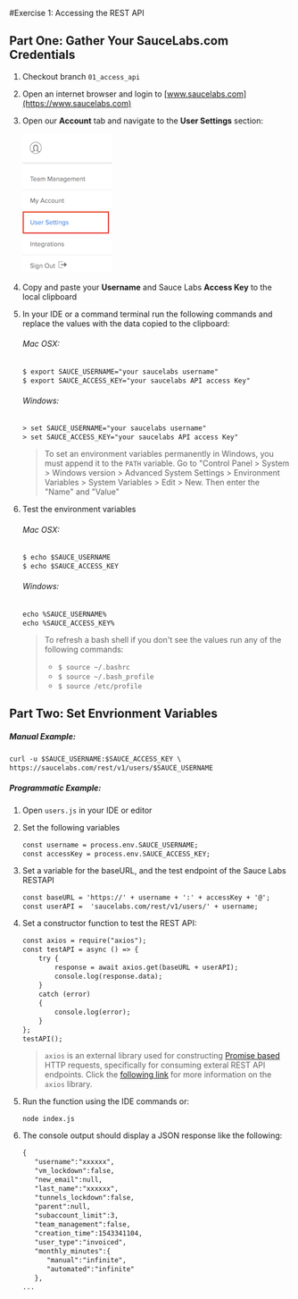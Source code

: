 #Exercise 1: Accessing the REST API
## Part One: Gather Your SauceLabs.com Credentials

1. Checkout branch `01_access_api`
2. Open an internet browser and login to [www.saucelabs.com](https://www.saucelabs.com)
3. Open our **Account** tab and navigate to the **User Settings** section:
    
    ![User Settings](images/user-settings.png)
    
4. Copy and paste your **Username** and Sauce Labs **Access Key** to the local clipboard
5. In your IDE or a command terminal run the following commands and replace the values with the data copied to the clipboard:
    ###### Mac OSX:
    ```
    $ export SAUCE_USERNAME="your saucelabs username"
    $ export SAUCE_ACCESS_KEY="your saucelabs API access Key"
    ```
    ###### Windows:
    ```
    > set SAUCE_USERNAME="your saucelabs username"
    > set SAUCE_ACCESS_KEY="your saucelabs API access Key"
    ```
    > To set an environment variables permanently in Windows, you must append it to the `PATH` variable.
    > Go to "Control Panel > System > Windows version > Advanced System Settings > Environment Variables > System Variables > Edit > New. Then enter the "Name" and "Value"
6. Test the environment variables
    ###### Mac OSX:
    ```
    $ echo $SAUCE_USERNAME
    $ echo $SAUCE_ACCESS_KEY
    ```
    ###### Windows:
    ```
    echo %SAUCE_USERNAME%
    echo %SAUCE_ACCESS_KEY%
    ```
    
    > To refresh a bash shell if you don't see the values run any of the following commands: 
    >  * `$ source ~/.bashrc`
    >  * `$ source ~/.bash_profile`
    >  * `$ source /etc/profile`
        


## Part Two: Set Envrionment Variables
##### Manual Example:
```
curl -u $SAUCE_USERNAME:$SAUCE_ACCESS_KEY \
https://saucelabs.com/rest/v1/users/$SAUCE_USERNAME
```
##### Programmatic Example:

1. Open `users.js` in your IDE or editor
2. Set the following variables
    ```
    const username = process.env.SAUCE_USERNAME;
    const accessKey = process.env.SAUCE_ACCESS_KEY;
    ```
3. Set a variable for the baseURL, and the test endpoint of the Sauce Labs RESTAPI
    ```
    const baseURL = 'https://' + username + ':' + accessKey + '@';
    const userAPI =  'saucelabs.com/rest/v1/users/' + username;
    ```
4. Set a constructor function to test the REST API:

    ```
    const axios = require("axios");
    const testAPI = async () => {
        try {
            response = await axios.get(baseURL + userAPI);
            console.log(response.data);
        }
        catch (error)
        {
            console.log(error);
        }
    };
    testAPI();
    ```
    > `axios` is an external library used for constructing [Promise based](https://medium.com/dev-bits/writing-neat-asynchronous-node-js-code-with-promises-32ed3a4fd098) HTTP requests, specifically for consuming exteral REST API endpoints. Click the [following link](https://www.npmjs.com/package/axios) for more information on the `axios` library.
5. Run the function using the IDE commands or:
    ```
    node index.js
    ```
6. The console output should display a JSON response like the following:
    ```
    {  
       "username":"xxxxxx",
       "vm_lockdown":false,
       "new_email":null,
       "last_name":"xxxxxx",
       "tunnels_lockdown":false,
       "parent":null,
       "subaccount_limit":3,
       "team_management":false,
       "creation_time":1543341104,
       "user_type":"invoiced",
       "monthly_minutes":{  
          "manual":"infinite",
          "automated":"infinite"
       },
    ...  
    ```
